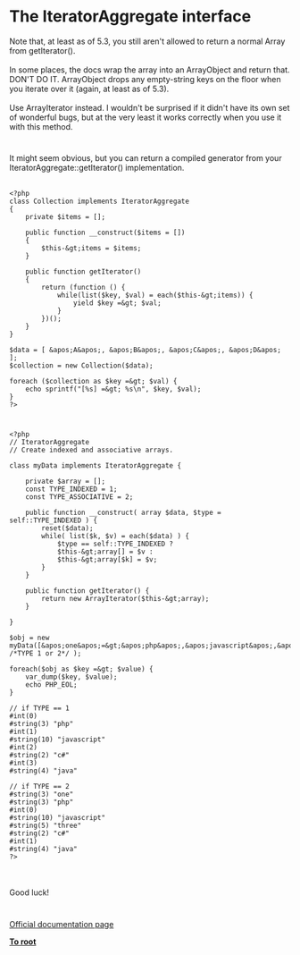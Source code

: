 # The IteratorAggregate interface



Note that, at least as of 5.3, you still aren&apos;t allowed to return a normal Array from getIterator().<br><br>In some places, the docs wrap the array into an ArrayObject and return that.  DON&apos;T DO IT.  ArrayObject drops any empty-string keys on the floor when you iterate over it (again, at least as of 5.3).<br><br>Use ArrayIterator instead.  I wouldn&apos;t be surprised if it didn&apos;t have its own set of wonderful bugs, but at the very least it works correctly when you use it with this method.  

#

It might seem obvious, but you can return a compiled generator from your IteratorAggregate::getIterator() implementation.<br><br>

```
<?php
class Collection implements IteratorAggregate
{
    private $items = [];

    public function __construct($items = [])
    {
        $this-&gt;items = $items;
    }

    public function getIterator()
    {
        return (function () {
            while(list($key, $val) = each($this-&gt;items)) {
                yield $key =&gt; $val;
            }
        })();
    }
}

$data = [ &apos;A&apos;, &apos;B&apos;, &apos;C&apos;, &apos;D&apos; ];
$collection = new Collection($data);

foreach ($collection as $key =&gt; $val) {
    echo sprintf("[%s] =&gt; %s\n", $key, $val);
}
?>
```
  

#



```
<?php
// IteratorAggregate
// Create indexed and associative arrays.

class myData implements IteratorAggregate {

    private $array = [];
    const TYPE_INDEXED = 1;
    const TYPE_ASSOCIATIVE = 2;

    public function __construct( array $data, $type = self::TYPE_INDEXED ) {
        reset($data);
        while( list($k, $v) = each($data) ) {
            $type == self::TYPE_INDEXED ?
            $this-&gt;array[] = $v :
            $this-&gt;array[$k] = $v;
        }
    }

    public function getIterator() {
        return new ArrayIterator($this-&gt;array);
    }

}

$obj = new myData([&apos;one&apos;=&gt;&apos;php&apos;,&apos;javascript&apos;,&apos;three&apos;=&gt;&apos;c#&apos;,&apos;java&apos;,], /*TYPE 1 or 2*/ );

foreach($obj as $key =&gt; $value) {
    var_dump($key, $value);
    echo PHP_EOL;
}

// if TYPE == 1
#int(0)
#string(3) "php"
#int(1)
#string(10) "javascript"
#int(2)
#string(2) "c#"
#int(3)
#string(4) "java"

// if TYPE == 2
#string(3) "one"
#string(3) "php"
#int(0)
#string(10) "javascript"
#string(5) "three"
#string(2) "c#"
#int(1)
#string(4) "java"
?>
```
<br><br>Good luck!  

#

[Official documentation page](https://www.php.net/manual/en/class.iteratoraggregate.php)

**[To root](/README.md)**